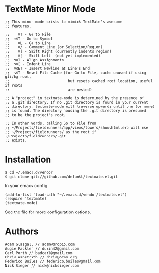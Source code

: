 TextMate Minor Mode
===================

    ;; This minor mode exists to mimick TextMate's awesome
    ;; features.

    ;;    ⌘T - Go to File
    ;;  ⇧⌘T - Go to Symbol
    ;;    ⌘L - Go to Line
    ;;    ⌘/ - Comment Line (or Selection/Region)
    ;;    ⌘] - Shift Right (currently indents region)
    ;;    ⌘[ - Shift Left  (not yet implemented)
    ;;  ⌥⌘] - Align Assignments
    ;;  ⌥⌘[ - Indent Line
    ;;  ⌘RET - Insert Newline at Line's End
    ;;  ⌥⌘T - Reset File Cache (for Go to File, cache unused if using git/hg root,
    ;;                           but resets cached root location, useful if roots
    ;;                           are nested)

    ;; A "project" in textmate-mode is determined by the presence of
    ;; a .git directory. If no .git directory is found in your current
    ;; directory, textmate-mode will traverse upwards until one (or none)
    ;; is found. The directory housing the .git directory is presumed
    ;; to be the project's root.

    ;; In other words, calling Go to File from
    ;; ~/Projects/fieldrunners/app/views/towers/show.html.erb will use
    ;; ~/Projects/fieldrunners/ as the root if ~/Projects/fieldrunners/.git
    ;; exists.

Installation
============

    $ cd ~/.emacs.d/vendor
    $ git clone git://github.com/defunkt/textmate.el.git

In your emacs config:

    (add-to-list 'load-path "~/.emacs.d/vendor/textmate.el")
    (require 'textmate)
    (textmate-mode)

See the file for more configuration options.

Authors
======

    Adam Glasgall // adam@dropio.com
    Augie Fackler // durin42@gmail.com
    Carl Porth // badcarl@gmail.com
    Chris Wanstrath // chris@ozmm.org
    Federico Builes // federico.builes@gmail.com
    Nick Sieger // nick@nicksieger.com
